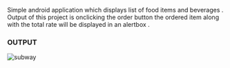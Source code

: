 Simple android application which displays list of food items and beverages . Output of this project is onclicking the order button the ordered item along with the total rate will be displayed in an alertbox .

### OUTPUT

![subway](https://user-images.githubusercontent.com/42711560/80955369-d317c400-8e1c-11ea-8c8f-b5bc10c80d60.png)
